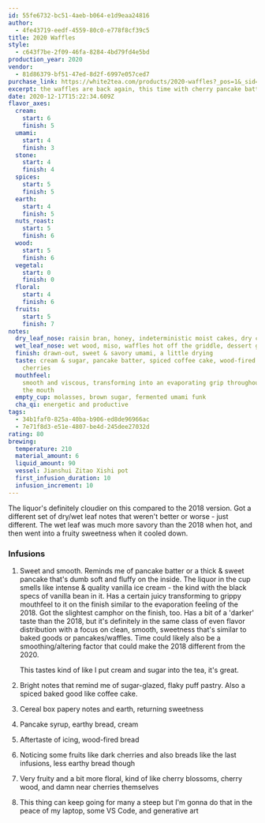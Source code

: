 ```yaml
---
id: 55fe6732-bc51-4aeb-b064-e1d9eaa24816
author:
  - 4fe43719-eedf-4559-80c0-e778f8cf39c5
title: 2020 Waffles
style:
  - c643f7be-2f09-46fa-8284-4bd79fd4e5bd
production_year: 2020
vendor:
  - 81d86379-bf51-47ed-8d2f-6997e057ced7
purchase_link: https://white2tea.com/products/2020-waffles?_pos=1&_sid=201f812d7&_ss=r
excerpt: the waffles are back again, this time with cherry pancake batter
date: 2020-12-17T15:22:34.609Z
flavor_axes:
  cream:
    start: 6
    finish: 5
  umami:
    start: 4
    finish: 3
  stone:
    start: 4
    finish: 4
  spices:
    start: 5
    finish: 5
  earth:
    start: 4
    finish: 5
  nuts_roast:
    start: 5
    finish: 6
  wood:
    start: 5
    finish: 6
  vegetal:
    start: 0
    finish: 0
  floral:
    start: 4
    finish: 6
  fruits:
    start: 5
    finish: 7
notes:
  dry_leaf_nose: raisin bran, honey, indeterministic moist cakes, dry chocolate
  wet_leaf_nose: wet wood, miso, waffles hot off the griddle, dessert grapes raisinified
  finish: drawn-out, sweet & savory umami, a little drying
  taste: cream & sugar, pancake batter, spiced coffee cake, wood-fired breads,
    cherries
  mouthfeel:
    smooth and viscous, transforming into an evaporating grip throughout
    the mouth
  empty_cup: molasses, brown sugar, fermented umami funk
  cha_qi: energetic and productive
tags:
  - 34b1faf0-825a-40ba-b906-ed8de96966ac
  - 7e71f8d3-e51e-4807-be4d-245dee27032d
rating: 80
brewing:
  temperature: 210
  material_amount: 6
  liquid_amount: 90
  vessel: Jianshui Zitao Xishi pot
  first_infusion_duration: 10
  infusion_increment: 10
---
```


The liquor's definitely cloudier on this compared to the 2018 version. Got a different set of dry/wet leaf notes that weren't better or worse - just different. The wet leaf was much more savory than the 2018 when hot, and then went into a fruity sweetness when it cooled down.

### Infusions

1. Sweet and smooth. Reminds me of pancake batter or a thick & sweet pancake that's dumb soft and fluffy on the inside. The liquor in the cup smells like intense & quality vanilla ice cream - the kind with the black specs of vanilla bean in it. Has a certain juicy transforming to grippy mouthfeel to it on the finish similar to the evaporation feeling of the 2018. Got the slightest camphor on the finish, too. Has a bit of a 'darker' taste than the 2018, but it's definitely in the same class of even flavor distribution with a focus on clean, smooth, sweetness that's similar to baked goods or pancakes/waffles. Time could likely also be a smoothing/altering factor that could make the 2018 different from the 2020.

   This tastes kind of like I put cream and sugar into the tea, it's great.

2. Bright notes that remind me of sugar-glazed, flaky puff pastry. Also a spiced baked good like coffee cake.
3. Cereal box papery notes and earth, returning sweetness
4. Pancake syrup, earthy bread, cream
5. Aftertaste of icing, wood-fired bread
6. Noticing some fruits like dark cherries and also breads like the last infusions, less earthy bread though
7. Very fruity and a bit more floral, kind of like cherry blossoms, cherry wood, and damn near cherries themselves
8. This thing can keep going for many a steep but I'm gonna do that in the peace of my laptop, some VS Code, and generative art
